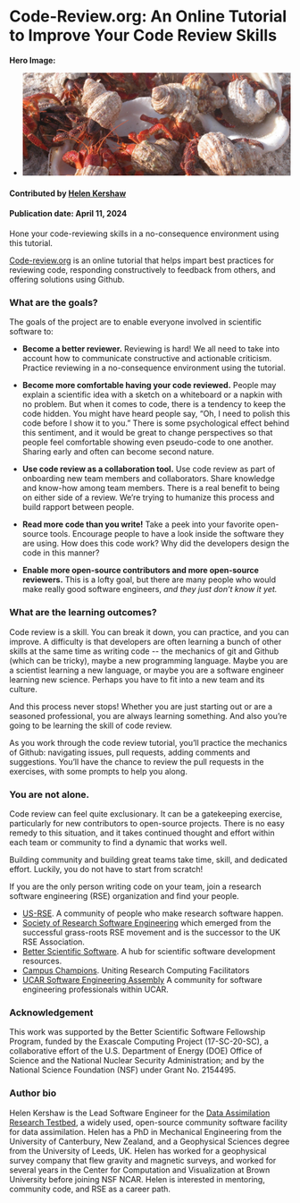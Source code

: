 # Code-Review.org: An Online Tutorial to Improve Your Code Review Skills

**Hero Image:**

 - <img src='../../images/Howland_Islands_Hermit_Crabs.jpeg' />
 
#### Contributed by [Helen Kershaw](https://github.com/hkershaw-brown)

#### Publication date: April 11, 2024

<!-- deck start -->
Hone your code-reviewing skills in a no-consequence environment using this tutorial.
<!-- deck end -->

[Code-review.org](https://code-review.org/) is an online tutorial that helps impart best practices for reviewing code, responding constructively to feedback from others, and offering solutions using Github.

### What are the goals?

The goals of the project are to enable everyone involved in scientific software to:

* **Become a better reviewer.** Reviewing is hard!  We all need to take into account how to communicate constructive and actionable criticism. Practice reviewing in a no-consequence environment using the tutorial.

* **Become more comfortable having your code reviewed.**  People may explain a scientific idea with a sketch on a whiteboard or a napkin with no problem. But when it comes to code, there is a tendency to keep the code hidden. You might have heard people say, “Oh, I need to polish this code before I show it to you.” There is some psychological effect behind this sentiment, and it would be great to change perspectives so that people feel comfortable showing even pseudo-code to one another. Sharing early and often can become second nature.

* **Use code review as a collaboration tool.** Use code review as part of onboarding new team members and collaborators. Share knowledge and know-how among team members. There is a real benefit to being on either side of a review. We’re trying to humanize this process and build rapport between people.

* **Read more code than you write!** Take a peek into your favorite open-source tools. Encourage people to have a look inside the software they are using. How does this code work? Why did the developers design the code in this manner?

* **Enable more open-source contributors and more open-source reviewers.** This is a lofty goal, but there are many people who would make really good software engineers, *and they just don’t know it yet.*


### What are the learning outcomes?

Code review is a skill. You can break it down, you can practice, and you can improve.  A difficulty is that developers are often learning a bunch of other skills at the same time as writing code -- the mechanics of git and Github (which can be tricky), maybe a new programming language. Maybe you are a scientist learning a new language, or maybe you are a software engineer learning new science. Perhaps you have to fit into a new team and its culture.

And this process never stops! Whether you are just starting out or are a seasoned professional, you are always learning something. And also you’re going to be learning the skill of code review.

As you work through the code review tutorial, you’ll practice the mechanics of Github: navigating issues, pull requests, adding comments and suggestions. You’ll have the chance to review the pull requests in the exercises, with some prompts to help you along.

### You are not alone.

Code review can feel quite exclusionary. It can be a gatekeeping exercise, particularly for new contributors to open-source projects. There is no easy remedy to this situation, and it takes continued thought and effort within each team or community to find a dynamic that works well.

Building community and building great teams take time, skill, and dedicated effort.
Luckily, you do not have to start from scratch!

If you are the only person writing code on your team, join a research software engineering (RSE) organization and find 
your people.

* [US-RSE](https://us-rse.org/). A community of people who make research software happen.  
* [Society of Research Software Engineering](https://society-rse.org/) which emerged from the successful grass-roots RSE movement and is the successor to the UK RSE Association.  
* [Better Scientific Software](https://bssw.io/). A hub for scientific software development resources.  
* [Campus Champions](https://campuschampions.cyberinfrastructure.org/). Uniting Research Computing Facilitators
* [UCAR Software Engineering Assembly](https://sea.ucar.edu/sea) A community for software engineering professionals within UCAR.


### Acknowledgement 

This work was supported by the Better Scientific Software Fellowship Program, funded by the Exascale Computing Project (17-SC-20-SC), a collaborative effort of the U.S. Department of Energy (DOE) Office of Science and the National Nuclear Security Administration; and by the National Science Foundation (NSF) under Grant No. 2154495.

### Author bio

Helen Kershaw is the Lead Software Engineer for the [Data Assimilation Research Testbed](https://dart.ucar.edu/), a widely used, open-source community software facility for data assimilation. Helen has a PhD in Mechanical Engineering 
from the University of Canterbury, New Zealand, and a Geophysical Sciences degree from the University of 
Leeds, UK. Helen has worked for a geophysical survey company that flew gravity and magnetic surveys, and 
worked for several years in the Center for Computation and Visualization at Brown University before 
joining NSF NCAR. Helen is interested in mentoring, community code, and
RSE as a career path.

<!---
Publish: yes
Track: experience
Topics: "peer code review", "online learning"
--->
